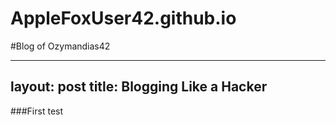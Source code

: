 # AppleFoxUser42.github.io
#Blog of Ozymandias42

---
layout: post
title: Blogging Like a Hacker
---

###First test
